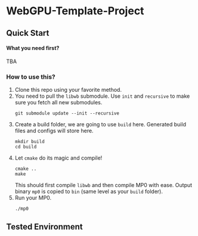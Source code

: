 # WebGPU-Template-Project

## Quick Start
#### What you need first?
TBA

### How to use this?
1) Clone this repo using your favorite method.
2) You need to pull the `libwb` submodule. Use `init` and `recursive` to make sure you fetch all new submodules.
    ```
    git submodule update --init --recursive
    ```
3) Create a build folder, we are going to use `build` here. Generated build files and configs will store here.
    ```
    mkdir build
    cd build
    ```
4) Let `cmake` do its magic and compile!
    ```
    cmake ..
    make
    ```
   This should first compile `libwb` and then compile MP0 with ease.
   Output binary `mp0` is copied to `bin` (same level as your `build` folder).
5) Run your MP0.
   ```
   ./mp0
   ```

## Tested Environment
